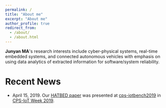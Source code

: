 ```yaml
---
permalink: /
title: "About me"
excerpt: "About me"
author_profile: true
redirect_from: 
  - /about/
  - /about.html
---
```


  **Junyan MA**'s research interests include cyber-physical systems, real-time embedded systems, and connected autonomous vehicles with emphasis on using data analytics of extracted information for software/system reliability.

Recent News
======
* April 15, 2019. Our [HATBED paper](https://dl.acm.org/citation.cfm?id=3313172) was presented at [cps-iotbench2019](https://cps-iotbench2019.ethz.ch/) in [CPS-IoT Week 2019](http://cpslab.cs.mcgill.ca/cpsiotweek2019/).